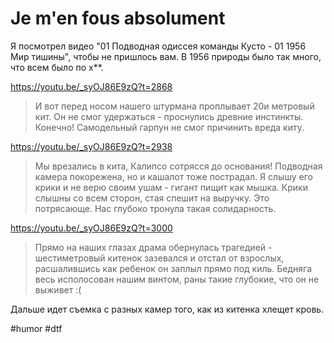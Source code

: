 # Je m'en fous absolument

Я посмотрел видео "01 Подводная одиссея команды Кусто - 01 1956 Мир тишины", чтобы не пришлось вам. В 1956 природы было так много, что всем было по х**. 

https://youtu.be/_syOJ86E9zQ?t=2868
> И вот перед носом нашего штурмана проплывает 20и метровый кит. Он не смог удержаться - проснулись древние инстинкты. Конечно! Самодельный гарпун не смог причинить вреда киту.

https://youtu.be/_syOJ86E9zQ?t=2938
> Мы врезались в кита, Калипсо сотрясся до основания! Подводная камера покорежена, но и кашалот тоже пострадал. Я слышу его крики и не верю своим ушам - гигант пищит как мышка. Крики слышны со всем сторон, стая спешит на выручку. Это потрясающе. Нас глубоко тронула такая солидарность.

https://youtu.be/_syOJ86E9zQ?t=3000
> Прямо на наших глазах драма обернулась трагедией - шестиметровый китенок зазевался и отстал от взрослых, расшалившись как ребенок он заплыл прямо под киль. Бедняга весь исполосован нашим винтом, раны такие глубокие, что он не выживет :(

Дальше идет съемка с разных камер того, как из китенка хлещет кровь.

#humor #dtf